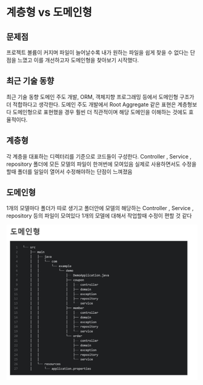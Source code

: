 # 계층형 vs 도메인형

## 문제점
프로젝트 볼륨이 커지며 파일이 늘어날수록 내가 원하는 파일을 쉽게 찾을 수 없다는 단점을 느꼈고 이를 개선하고자 도메인형을 찾아보기 시작했다.

## 최근 기술 동향
최근 기술 동향
도메인 주도 개발, ORM, 객체지향 프로그래밍 등에서 도메인형 구조가 더 적합하다고 생각한다. 도메인 주도 개발에서 Root Aggregate 같은 표현은 계층형보다 도메인형으로 표현했을 경우 훨씬 더 직관적이며 해당 도메인을 이해하는 것에도 효율적이다.

## 계층형
각 계층을 대표하는 디렉터리를 기준으로 코드들이 구성한다.
Controller , Service , repository 폴더에 모든 모델의 파일이 한꺼번에 모여있음 
실제로 사용하면서도 수정을 할때 폴더를 일일이 열어서 수정해야하는 단점이 느껴졌음 

## 도메인형 
1개의 모델마다 폴더가 따로 생기고 폴더안에 모델의 해당하는 Controller , Service , repository 등의 파일이 모여있다
1개의 모델에 대해서 작업할때 수정이 편할 것 같다

<img src="./image/도메인형.JPG" alt="image-20230712215009203" style="zoom:67%;" />